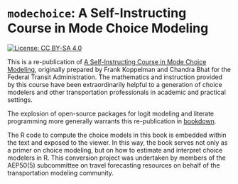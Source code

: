 # `modechoice`: A Self-Instructing Course in Mode Choice Modeling

<!-- badges: start -->
[![License: CC BY-SA 4.0](https://licensebuttons.net/l/by-sa/4.0/80x15.png)](https://creativecommons.org/licenses/by-sa/4.0/)
<!-- badges: end -->


This is a re-publication of [A Self-Instructing Course in Mode Choice Modeling](https://trid.trb.org/view/793000),
originally prepared by Frank Koppelman and Chandra Bhat for the Federal Transit
Administration.
The mathematics and instruction provided by this course have been extraordinarily
helpful to a generation of choice modelers and other transportation
professionals in academic and practical settings. 

The explosion of open-source
packages for logit modeling and literate programming more generally warrants
this re-publication in [bookdown]().

The R code to compute the choice models in this book is embedded within the
text and exposed to the viewer. In this way, the book serves not only as a
primer on choice modeling, but on how to estimate and interpret choice modelers
in R. This conversion project was undertaken by members of the AEP50(5) 
subcommittee on travel forecasting resources on behalf of the transportation
modeling community.
